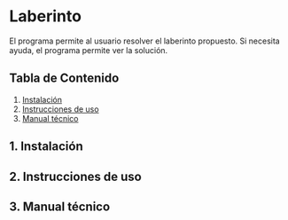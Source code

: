 # Laberinto

El programa permite al usuario resolver el laberinto propuesto. Si necesita ayuda, el programa permite ver la solución.

## Tabla de Contenido

1. [Instalación](https://github.com/SantiagoArboleda1/Laberinto/tree/master#1-instalaci%C3%B3n)
2. [Instrucciones de uso](https://github.com/SantiagoArboleda1/Laberinto/tree/master#2-instrucciones-de-uso)
3. [Manual técnico](https://github.com/SantiagoArboleda1/Laberinto/tree/master#3-manual-t%C3%A9cnico)

## 1. Instalación



## 2. Instrucciones de uso



## 3. Manual técnico
